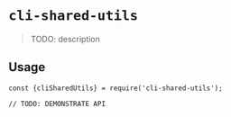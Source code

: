 # `cli-shared-utils`

> TODO: description

## Usage

```
const {cliSharedUtils} = require('cli-shared-utils');

// TODO: DEMONSTRATE API
```
